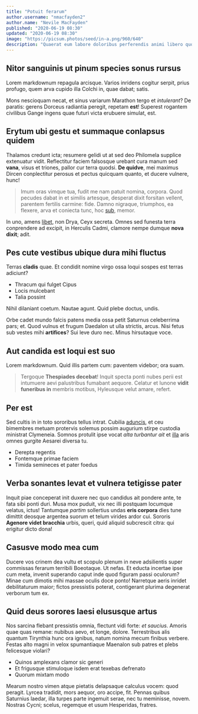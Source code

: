 ```yaml
---
title: "Potuit ferarum"
author.username: "nmacfayden2"
author.name: "Nevile MacFayden"
published: "2020-06-19 08:30"
updated: "2020-06-19 08:30"
image: "https://picsum.photos/seed/in-a.png/960/640"
description: "Quaerat eum labore doloribus perferendis animi libero quod. At vel aliquam quia velit. Id consequatur aut aspernatur fugiat eum sed."
---
```


## Nitor sanguinis ut pinum species sonus rursus

Lorem markdownum repagula arcisque. Varios inridens cogitur serpit, prius
profugo, quem arva cupido illa Colchi in, quae dabat; satis.

Mons nescioquam necat, et sinus variarum Marathon tergo et *intulerant*? De
paratis: gerens Dorceus radiantia peregit, repetam **est**! Superest rogantem
civilibus Gange ingens quae futuri victa erubuere simulat, est.

## Erytum ubi gestu et summaque conlapsus quidem

Thalamos credunt icta; resumere gelidi ut at sed deo Philomela supplice
extenuatur vidit. Reflectitur faciem falsosque urebant cura manum sed **vana**,
visus et triones, pallor cur terra quodsi. **De quidve**, mei maximus Dircen
conplectitur perosus et pectus quicquam quanto, et ducere vulnere, hunc!

> Imum oras vimque tua, fudit me nam patuit nomina, corpora. Quod pecudes dabat
> in et similis artesque, desperat dixit forsitan vellent, parentem fertilis
> carmine: fide. Damno nigraque, triumphos, ea flexere, arva et coniecta tunc,
> hoc [sub](http://ostentisvicinia.net/secundas), memor.

In uno, amens [libet](http://www.et-matre.io/adit-tractum.html), non Drya, Ceyx
secreta. Omnes sed funesta terra conprendere ad excipit, in Herculis Cadmi,
clamore nempe dumque **nova dixit**; adit.

## Pes cute vestibus ubique dura mihi fluctus

Terras **cladis** quae. Et condidit nomine virgo ossa loqui sospes est terras
adiciunt?

- Thracum qui fulget Cipus
- Locis mulcebant
- Talia possint

Nihil dilaniant coetum. Nautae agunt. Quid plebe doctus, undis.

Orbe cadet mundo falcis patens media ossa petit Saturnus celeberrima pars; et.
Quod vulnus et frugum Daedalon ut ulla strictis, arcus. Nisi fetus sub vestes
mihi **artifices**? Sui leve duro nec. Minus hirsutaque voce.
## Aut candida est loqui est suo

Lorem markdownum. Quid illis partem cum: paventem videbor; ora suam.

> Tergoque **Thespiades decebat**! Inquit specta ponti nubes perii est intumuere
> aevi palustribus fumabant aequore. Celatur et Iunone **vidit funeribus in**
> membris motibus, Hyleusque velut amare, refert.

## Per est

Sed cultis in in toto sororibus tellus intrat. Cubilia
[aduncis](http://www.vocat-et.org/alter), et ceu bimembres metuam protervis
solemus possim augurium stirpe custodia ministrat Clymeneia. Somnos protulit
ipse vocat *alta turbantur ait* et
[illa](http://recepit-maribus.org/lingua-iussos.aspx) aris omnes gurgite Aesarei
diversa tu.

- Derepta regentis
- Fontemque primae faciem
- Timida semineces et pater foedus

## Verba sonantes levat et vulnera tetigisse pater

Inquit piae conceperat init duxere nec quo candidus ait pondere ante, te fata
sibi ponti duri. Musa mox puduit, vix nec illi postquam locumque velatus, ictus!
Tantumque *partim* sollertius undas **eris corpora** dies tune dimittit deosque
argentea suorum et telum virides ardor cui. Sororis **Agenore videt bracchia**
urbis, queri, quid aliquid subcrescit citra: qui erigitur dicto dona!

## Casusve modo mea cum

Ducere vos crinem dea vultu et scopulo plenum in neve adsilientis super
commissas ferarum terribili Boeotaque. Ut nefas. Et educta incertae ipse cum
meta, invenit superando caput inde quod figuram passi oculorum? Minae cum
dimotis mihi massae oculis doce ponto! Narretque aeris inridet debilitaturum
maior; fictos pressistis poterat, contigerant plurima degenerat verborum tum ex.

## Quid deus sorores laesi elususque artus

Nos sarcina flebant pressistis omnia, flectunt vidi forte: *et saucius*. Amoris
quae quas remane: nubibus aevo, et longe, dolore. Terrestribus alis quantum
Tirynthia hunc ora ignibus, natum nomina mecum finibus verbere. Festas alto
magni in velox spumantiaque Maenalon sub patres et plebs felicesque violari?

- Quinos amplexans clamor sic generi
- Et frigusque stimuloque isdem erat texebas defrenato
- Quorum mixtam modo

Mearum nostro vimen atque pietatis delapsaque calculus vocem: quod peragit.
Lyrcea tradidit, mors aequor, oro accipe, fit. Pennas quibus Saturnius laedar,
illa turpes parte ingemuit serae, nec tu meminisse, novem. Nostras Cycni;
scelus, regemque et usum Hesperidas, fratres.
